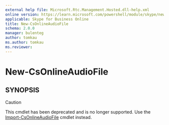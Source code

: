 ```yaml
---
external help file: Microsoft.Rtc.Management.Hosted.dll-help.xml
online version: https://learn.microsoft.com/powershell/module/skype/new-csonlineaudiofile
applicable: Skype for Business Online
title: New-CsOnlineAudioFile
schema: 2.0.0
manager: bulenteg
author: tomkau
ms.author: tomkau
ms.reviewer:
---
```


# New-CsOnlineAudioFile

## SYNOPSIS
> [!CAUTION]
> This cmdlet has been deprecated and is no longer supported. Use the [Import-CsOnlineAudioFile](Import-CsOnlineAudioFile.md) cmdlet instead.
